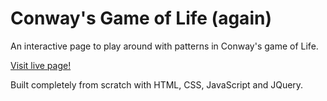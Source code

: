 # Conway's Game of Life (again)

An interactive page to play around with patterns in Conway's game of Life.

[Visit live page!](https://tara-1022.github.io/Conways-Game-of-Life/)

Built completely from scratch with HTML, CSS, JavaScript and JQuery.